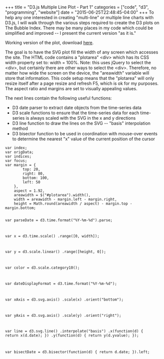 +++
title = "D3.js Multiple Line Plot - Part 1"
categories = ["code", "d3", "programming", "website"]
date = "2015-06-25T22:48:45-04:00"
+++
To help any one interested in creating "multi-line" or multiple line charts with D3.js, I will walk through the various steps required to create the D3 plots on The Bubble Index. There may be many places in my code which could be simplified and improved -- I present the current version "as it is."

Working version of the plot, download <a href="https://cdn.thebubbleindex.com/Docs/plot_working_07272015.zip">here</a>.

The goal is to have the SVG plot fill the width of any screen which accesses the site. The HTML code contains a "plotarea" &lt;div&gt; which has its CSS width property set to: width = 100%. Note: this uses jQuery to select the &lt;div&gt;, but certainly there are other ways to select the &lt;div&gt;. Therefore, no matter how wide the screen on the device, the "areawidth" variable will store that information. This code setup means that the "plotarea" will only resize itself after a page resize and refresh F5, which is ok for my purposes. The aspect ratio and margins are set to visually appealing values.

The next lines contain the following useful functions:
<ul>
	<li>D3 date parser to extract date objects from the time-series data</li>
	<li>D3 scale functions to ensure that the time-series data for each time-series is always scaled with the SVG in the x and y directions</li>
	<li>D3 line function to draw the lines on the SVG -- "basis" interpolation method</li>
	<li>D3 bisector function to be used in coordination with mouse-over events to determine the nearest "x" value of the current position of the cursor</li>
</ul>
<pre><code>var index;
var origData;
var indices;
var focus;
var margin = {
        top: 20,
        right: 80,
        bottom: 100,
        left: 50
    },
    aspect = 1.92,
    areawidth = $("#plotarea").width(),
    width = areawidth - margin.left - margin.right,
    height = Math.round(areawidth / aspect) - margin.top - margin.bottom;

var parseDate = d3.time.format("%Y-%m-%d").parse;

var x = d3.time.scale()
    .range([0, width]);

var y = d3.scale.linear()
    .range([height, 0]);

var color = d3.scale.category10();

var dateDisplayFormat = d3.time.format("%Y-%m-%d");

var xAxis = d3.svg.axis()
    .scale(x)
    .orient("bottom");

var yAxis = d3.svg.axis()
    .scale(y)
    .orient("right");

var line = d3.svg.line()
    .interpolate("basis")
    .x(function(d) {
        return x(d.date);
    })
    .y(function(d) {
        return y(d.yvalue);
    });

var bisectDate = d3.bisector(function(d) {
    return d.date;
}).left;
</code></pre>
